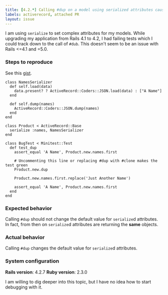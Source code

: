 ```yaml
---
title: [4.2.*] Calling #dup on a model using serialized attributes causes troubles
labels: activerecord, attached PR
layout: issue
---
```


I am using `serialize` to set complex attributes for my models. While upgrading my application from Rails 4.1 to 4.2, I had failing tests which I could track down to the call of `#dub`. This doesn't seem to be an issue with Rails <=4.1 and =5.0. 
### Steps to reproduce

See this [gist](https://gist.github.com/lacco/9a22c0be0c6ce18787bc6ada6cca39f9#file-rails_dup_test-rb).

```
class NamesSerializer
  def self.load(data)
    data.present? ? ActiveRecord::Coders::JSON.load(data) : ["A Name"]
  end

  def self.dump(names)
    ActiveRecord::Coders::JSON.dump(names)
  end
end

class Product < ActiveRecord::Base
  serialize :names, NamesSerializer
end

class BugTest < Minitest::Test
  def test_dup
    assert_equal 'A Name', Product.new.names.first

    # Uncommenting this line or replacing #dup with #clone makes the test green
    Product.new.dup

    Product.new.names.first.replace('Just Another Name')

    assert_equal 'A Name', Product.new.names.first
  end
end
```
### Expected behavior

Calling `#dup` should not change the default value for `serialize`d attributes. In fact, from then on `serialize`d attributes are returning the **same** objects.
### Actual behavior

Calling `#dup` changes the default value for `serialize`d attributes.
### System configuration

**Rails version**: 4.2.7
**Ruby version**: 2.3.0

I am willing to dig deeper into this topic, but I have no idea how to start debugging with it.

